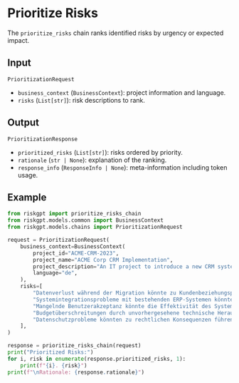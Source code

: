 # Prioritize Risks

The `prioritize_risks` chain ranks identified risks by urgency or expected impact.

## Input

`PrioritizationRequest`
- `business_context` (`BusinessContext`): project information and language.
- `risks` (`List[str]`): risk descriptions to rank.

## Output

`PrioritizationResponse`
- `prioritized_risks` (`List[str]`): risks ordered by priority.
- `rationale` (`str | None`): explanation of the ranking.
- `response_info` (`ResponseInfo | None`): meta-information including token usage.

## Example

```python
from riskgpt import prioritize_risks_chain
from riskgpt.models.common import BusinessContext
from riskgpt.models.chains import PrioritizationRequest

request = PrioritizationRequest(
    business_context=BusinessContext(
        project_id="ACME-CRM-2023",
        project_name="ACME Corp CRM Implementation",
        project_description="An IT project to introduce a new CRM system across all customer-facing departments",
        language="de",
    ),
    risks=[
        "Datenverlust während der Migration könnte zu Kundenbeziehungsproblemen führen",
        "Systemintegrationsprobleme mit bestehenden ERP-Systemen könnten Verzögerungen verursachen",
        "Mangelnde Benutzerakzeptanz könnte die Effektivität des Systems beeinträchtigen",
        "Budgetüberschreitungen durch unvorhergesehene technische Herausforderungen sind möglich",
        "Datenschutzprobleme könnten zu rechtlichen Konsequenzen führen"
    ],
)

response = prioritize_risks_chain(request)
print("Prioritized Risks:")
for i, risk in enumerate(response.prioritized_risks, 1):
    print(f"{i}. {risk}")
print(f"\nRationale: {response.rationale}")
```
